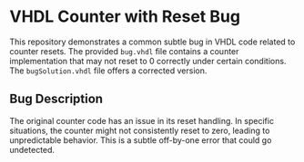 # VHDL Counter with Reset Bug

This repository demonstrates a common subtle bug in VHDL code related to counter resets. The provided `bug.vhdl` file contains a counter implementation that may not reset to 0 correctly under certain conditions.  The `bugSolution.vhdl` file offers a corrected version.

## Bug Description

The original counter code has an issue in its reset handling. In specific situations, the counter might not consistently reset to zero, leading to unpredictable behavior.  This is a subtle off-by-one error that could go undetected.